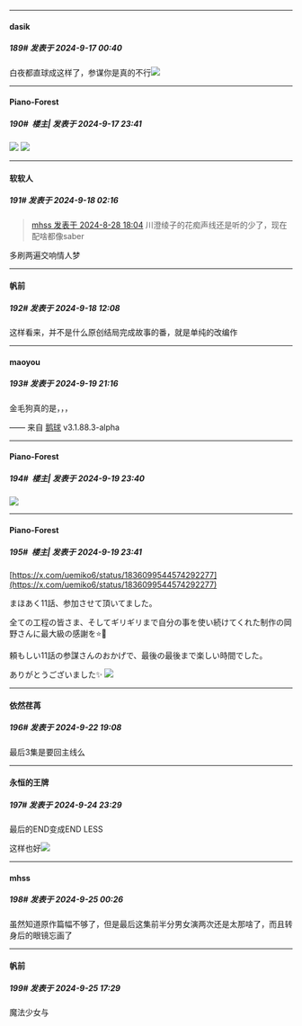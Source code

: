 ﻿
*****

####  dasik  
##### 189#       发表于 2024-9-17 00:40

白夜都直球成这样了，参谋你是真的不行<img src="https://static.saraba1st.com/image/smiley/face2017/075.png" referrerpolicy="no-referrer">


*****

####  Piano-Forest  
##### 190#         楼主| 发表于 2024-9-17 23:41

<img src="https://p.sda1.dev/19/15ed7b551fffe5772ea5fe75732b3573/20240917_233637.jpg" referrerpolicy="no-referrer">
<img src="https://p.sda1.dev/19/1ba906c977aec0e1d38d2b29f4b7c9aa/yande.re 1194733 katsute_mahou_shoujo_to_aku_wa_tekitai_shite_ita. mimori_byakuya muta_ryouhei pantyhose.jpg" referrerpolicy="no-referrer">


*****

####  软软人  
##### 191#       发表于 2024-9-18 02:16

<blockquote><a href="httphttps://bbs.saraba1st.com/2b/forum.php?mod=redirect&amp;goto=findpost&amp;pid=66044903&amp;ptid=2159085" target="_blank">mhss 发表于 2024-8-28 18:04</a>
川澄绫子的花痴声线还是听的少了，现在配啥都像saber</blockquote>
多刷两遍交响情人梦


*****

####  帆前  
##### 192#       发表于 2024-9-18 12:08

这样看来，并不是什么原创结局完成故事的番，就是单纯的改编作


*****

####  maoyou  
##### 193#       发表于 2024-9-19 21:16

金毛狗真的是，，，

—— 来自 [鹅球](https://www.pgyer.com/xfPejhuq) v3.1.88.3-alpha


*****

####  Piano-Forest  
##### 194#         楼主| 发表于 2024-9-19 23:40

<img src="https://p.sda1.dev/19/e96f96ab71d8a339a0f3d8f869e59476/f94effbbc2a8c1f1040f076a540018d4_02_01.jpg" referrerpolicy="no-referrer">

*****

####  Piano-Forest  
##### 195#         楼主| 发表于 2024-9-19 23:41

[https://x.com/uemiko6/status/1836099544574292277](https://x.com/uemiko6/status/1836099544574292277)

まほあく11話、参加させて頂いてました。

全ての工程の皆さま、そしてギリギリまで自分の事を使い続けてくれた制作の岡野さんに最大級の感謝を⭐️🙏

頼もしい11話の参謀さんのおかげで、最後の最後まで楽しい時間でした。

ありがとうございました✨
<img src="https://p.sda1.dev/19/fd48c0575ce732cdc5587b314adbbf0e/20240919_233625.jpg" referrerpolicy="no-referrer">


*****

####  依然荏苒  
##### 196#       发表于 2024-9-22 19:08

最后3集是要回主线么


*****

####  永恒的王牌  
##### 197#       发表于 2024-9-24 23:29

最后的END变成END LESS

这样也好<img src="https://static.saraba1st.com/image/smiley/face2017/018.png" referrerpolicy="no-referrer">


*****

####  mhss  
##### 198#       发表于 2024-9-25 00:26

虽然知道原作篇幅不够了，但是最后这集前半分男女演两次还是太那啥了，而且转身后的眼镜忘画了


*****

####  帆前  
##### 199#       发表于 2024-9-25 17:29

魔法少女与

